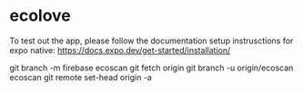 # ecolove

To test out the app, please follow the documentation setup instrusctions for expo native: https://docs.expo.dev/get-started/installation/

git branch -m firebase ecoscan
git fetch origin
git branch -u origin/ecoscan ecoscan
git remote set-head origin -a
